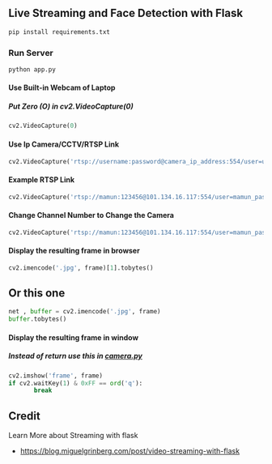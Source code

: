 ## Live Streaming and Face Detection with Flask
```python
pip install requirements.txt
```
### Run Server
```python
python app.py
```
#### Use Built-in Webcam of Laptop
##### Put Zero (O) in cv2.VideoCapture(0)
```python
cv2.VideoCapture(0)
```
#### Use Ip Camera/CCTV/RTSP Link
```python
cv2.VideoCapture('rtsp://username:password@camera_ip_address:554/user=username_password='password'_channel=channel_number_stream=0.sdp')  
 ```
####  Example RTSP Link
```python
cv2.VideoCapture('rtsp://mamun:123456@101.134.16.117:554/user=mamun_password=123456_channel=0_stream=0.sdp')
```
#### Change Channel Number to Change the Camera
```python
cv2.VideoCapture('rtsp://mamun:123456@101.134.16.117:554/user=mamun_password=123456_channel=1_stream=0.sdp')
```
#### Display the resulting frame in browser
```python
cv2.imencode('.jpg', frame)[1].tobytes()                 
``` 
## Or this one

 ```python
net , buffer = cv2.imencode('.jpg', frame)
buffer.tobytes()              
```   
#### Display the resulting frame in window
##### Instead of return use this in [camera.py](/camera.py)
```python
cv2.imshow('frame', frame)
if cv2.waitKey(1) & 0xFF == ord('q'):
       break            
``` 
 ## Credit
 Learn More about Streaming with flask
 - https://blog.miguelgrinberg.com/post/video-streaming-with-flask
